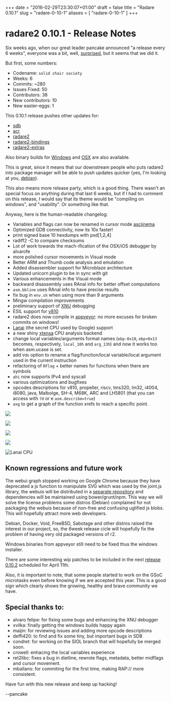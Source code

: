 +++
date = "2016-02-29T23:30:07+01:00"
draft = false
title = "Radare 0.10.1"
slug = "radare-0-10-1"
aliases = [
	"radare-0-10-1"
]
+++

# radare2 0.10.1 - Release Notes

Six weeks ago, when our great leader pancake announced "a release every 6 weeks", everyone was a bit, well, [surprised]( https://twitter.com/r2gif/status/693462019610132480 ), but it seems that we did it.

But first, some numbers:

* Codename: `solid chair society`
* Weeks: 6
* Commits: ~280
* Issues Fixed: 50
* Contributors: 38
* New contributors: 10
* New easter-eggs: 1

This 0.10.1 release pushes other updates for:

* [sdb](http://radare.org/get/sdb-0.10.1.tar.gz)
* [acr](http://radare.org/get/acr-0.10.1.tar.gz)
* [radare2](http://radare.org/get/radare2-0.10.1.tar.xz)
* [radare2-bindings](http://radare.org/get/radare2-bindings-0.10.1.tar.xz)
* [radare2-extras](http://radare.org/get/radare2-extras-0.10.1.tar.xz)

Also binary builds for [Windows](http://radare.org/get/pkg/radare2-w32-0.10.1.zip) and [OSX](http://radare.org/get/pkg/radare2-0.10.1.pkg) are also available.

This is great, since it means that our downstream people who puts radare2 into package manager will be able to push updates quicker (yes, I'm looking at you, [debian](https://packages.debian.org/jessie/radare2)).

This also means more release party, which is a good thing. There wasn't an special focus on anything during that last 6 weeks, but if I had to comment on this release, I would say that its theme would be "compiling on windows", and "usability". Or something like that.

Anyway, here is the human-readable changelog:

- Variables and flags can now be renamed in cursor mode [asciinema](https://asciinema.org/a/dp49kdvy1y1lykbb4n6fsxurb)
- Optimized GDB connectivity, now its 10x faster!
- print signed base 10 hexdumps with pxd[1,2,4]
- radiff2 -C to compare checksums
- Lot of work towards the mach-ification of the OSX/iOS debugger by alvarofe
- more polished cursor movements in Visual mode
- Better ARM and Thumb code analysis and emulation
- Added disassembler support for Microblaze architecture
- Updated unicorn plugin to be in sync with git
- Various enhancements in the Visual mode 
- backward disassembly uses RAnal info for better offset computations
- `asm.bbline` uses RAnal info to have precise results
- fix bug in `env.sh` when using more than 9 arguments
- Mingw compilation improvements
- preliminary support of [XNU]( https://en.wikipedia.org/wiki/XNU ) debugging
- ESIL support for [v810]( http://www.archaicpixels.com/blog/images/4/40/U10082EJ1V0UM00.pdf )
- radare2 does now compile in [appveyor]( https://ci.appveyor.com/project/radare/radare2-shvdd ): no more excuses for broken commits on windows!
- [Lanai]( http://lists.llvm.org/pipermail/llvm-dev/2016-February/095118.html ) (the secret CPU used by Google) support
- a new shiny [xtensa]( http://ip.cadence.com/ipportfolio/tensilica-ip/xtensa-customizable ) CPU analysis backend
- change local variables/arguments format names (`ebp-0x10`, `ebp+0x13` becomes, respectively, `local_10h` and `arg_13h`) and now it works too when asm.ucase is set.
- add `Vdn` option to rename a flag/function/local variable/local argument used in the current instruction
- refactoring of `RFlag` + better names for functions when there are symbols
- `ahi` now supports IPv4 and syscall
- various optimizations and bugfixes
- opcodes descriptions for v810, propeller, riscv, tms320, lm32, i4004, i8080, java, Malbolge, SH-4, M68K, ARC and LH5801 (that you can access with `?d` or e `asm.describe=true`)
- `axg` to get a graph of the function xrefs to reach a specific point.

![](http://i.imgur.com/fbExjw0.png)

![](http://i.imgur.com/eE29fxK.png)

![](http://i.imgur.com/v7zs6Oz.png)

![](https://asciinema.org/a/dp49kdvy1y1lykbb4n6fsxurb)

![Lanai CPU](https://regmedia.co.uk/2016/02/09/myricom_lanai.jpg)

Known regressions and future work
-------------------------------
The webui graph stopped working on Google Chrome because they have deprecated a js function to manipulate SVG which was used by the joint.js library, the webuis will be distributed in a [separate repository](https://github.com/radare/radare2-webui) and dependencies will be maintained using bower/grunt/npm. This way we will solve the license problems some distros (Debian) complained for not packaging the webuis because of non-free and confusing uglified js blobs. This will hopefully attract more web developers.

Debian, Docker, Void, FreeBSD, Sabotage and other distros raised the interest in our project, so, the 6week release cicle will hopefully fix the problem of having very old packaged versions of r2.

Windows binaries from appveyor still need to be fixed thus the windows installer.

There are some interesting wip patches to be included in the next [release 0.10.2](https://github.com/radare/radare2/milestones) scheduled for April 11th.

Also, it is important to note, that some people started to work on the GSoC microtasks even before knowing if we are accepted this year. This is a good sign which clearly shows the growing, healthy and brave community we have.

Special thanks to:
----------------
* alvaro felipe: for fixing some bugs and enhancing the XNU debugger
* xvilka: finally getting the windows builds happy again
* maijin: for reviewing issues and adding more opcode descriptions
* deffi420: to find and fix some tiny, but important bugs in SDB
* condret: for working on the SIOL branch that will hopefully be merged soon.
* crowell: enhacing the local variables experience
* ret2libc: fixes a bug in dietline, rewrote flags, metadata, better midflags and cursor movement.
* mballano: for commiting for the first time, making RAP:// more consistent.

Have fun with this new release and keep up hacking!

--pancake
